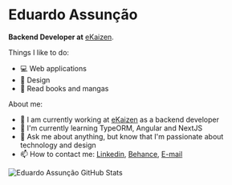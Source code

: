 # Eduardo Assunção

**Backend Developer at** [eKaizen](https://www.gestaokaizen.com.br/).

Things I like to do:

- 💻 Web applications
- 🎨 Design
- 📕 Read books and mangas

About me:

- 💼 I am currently working at [eKaizen](https://www.gestaokaizen.com.br/) as a backend developer
- 🌱 I'm currently learning TypeORM, Angular and NextJS
- 💬 Ask me about anything, but know that I'm passionate about technology and design
- 📫 How to contact me: [Linkedin](https://www.linkedin.com/in/eduassuncao/), [Behance](https://www.behance.net/edu_assuncao), [E-mail](cunhaeduardo1231@gmail.com)

![Eduardo Assunção GitHub Stats](https://github-readme-stats.vercel.app/api/top-langs/?username=cunhaedu&hide=shell&layout=compact)
